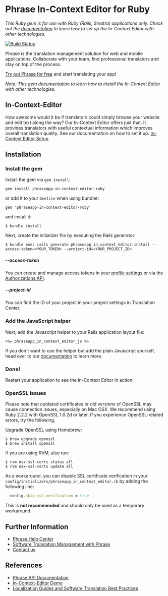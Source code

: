 # Phrase In-Context Editor for Ruby #

*This Ruby gem is for use with Ruby (Rails, Sinatra) applications only. Check out the [documentation](https://help.phrase.com/help/translate-directly-on-your-website) to learn how to set up the In-Context Editor with other technologies.*

[![Build Status](https://travis-ci.org/phrase/phraseapp-in-context-editor-ruby.svg)](https://travis-ci.org/phrase/phraseapp-in-context-editor-ruby)

Phrase is the translation management solution for web and mobile applications. Collaborate with your team, find professional translators and stay on top of the process.

[Try out Phrase for free](https://phrase.com/signup) and start translating your app!

*Note: This gem  [documentation](https://help.phrase.com/help/translate-directly-on-your-website) to learn how to install the In-Context Editor with other technologies.*

## In-Context-Editor ###

How awesome would it be if translators could simply browse your website and edit text along the way? Our In-Context Editor offers just that. It provides translators with useful contextual information which improves overall translation quality. See our documentation on how to set it up: [In-Context Editor Setup](https://help.phrase.com/help/translate-directly-on-your-website).

## Installation

### Install the gem

Install the gem via `gem install`:

    gem install phraseapp-in-context-editor-ruby

or add it to your `Gemfile` when using bundler:

    gem 'phraseapp-in-context-editor-ruby'

and install it:

    $ bundle install

Next, create the initializer file by executing the Rails generator:

    $ bundle exec rails generate phraseapp_in_context_editor:install --access-token=<YOUR_TOKEN> --project-id=<YOUR_PROJECT_ID>

##### --access-token

You can create and manage access tokens in your [profile settings](https://app.phrase.com/settings/oauth_access_tokens) or via the [Authorizations API](https://developers.phrase.com/api/#authorizations).

##### --project-id

You can find the ID of your project in your project settings in Translation Center.

### Add the JavaScript helper

Next, add the Javascript helper to your Rails application layout file:

    <%= phraseapp_in_context_editor_js %>

If you don't want to use the helper but add the plain Javascript yourself, head over to our [documentation](https://help.phrase.com/help/translate-directly-on-your-website) to learn more.

### Done!

Restart your application to see the In-Context Editor in action!

### OpenSSL issues

Please note that outdated certificates or old versions of OpenSSL may cause connection issues, especially on Mac OSX. We recommend using Ruby 2.2.2 with OpenSSL 1.0.2d or later. If you experience OpenSSL-related errors, try the following.

Upgrade OpenSSL using Homebrew:

```shell
$ brew upgrade openssl
$ brew install openssl
```

If you are using RVM, also run:

```shell
$ rvm osx-ssl-certs status all
$ rvm osx-ssl-certs update all
````

As a workaround, you can disable SSL certificate verification in your `config/initializers/phraseapp_in_context_editor.rb` by adding the following line:

```ruby
  config.skip_ssl_verification = true
```

This is **not recommended** and should only be used as a temporary workaround.


## Further Information
* [Phrase Help Center](https://help.phrase.com/)
* [Software Translation Management with Phrase](https://phrase.com/features)
* [Contact us](https://phrase.com/contact)

## References
* [Phrase API Documentation](https://developers.phrase.com/api/)
* [In-Context-Editor Demo](https://phrase.com/demo)
* [Localization Guides and Software Translation Best Practices](https://phrase.com/blog/)
